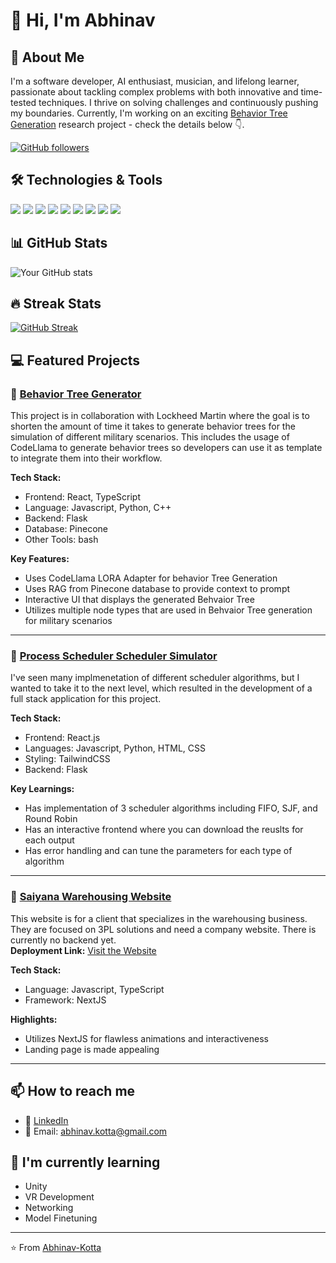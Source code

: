 # 👋 Hi, I'm Abhinav

## 🚀 About Me
I'm a software developer, AI enthusiast, musician, and lifelong learner, passionate about tackling complex problems with both innovative and time-tested techniques. I thrive on solving challenges and continuously pushing my boundaries. Currently, I'm working on an exciting [Behavior Tree Generation](https://github.com/Abhinav-Kotta/Behavior-Tree-Generation) research project - check the details below 👇.

[![GitHub followers](https://img.shields.io/github/followers/Abhinav-Kotta?label=Follow&style=social)](https://github.com/Abhinav-Kotta)

## 🛠️ Technologies & Tools
![](https://img.shields.io/badge/Code-Java-informational?style=flat&logo=java&logoColor=white&color=2bbc8a)
![](https://img.shields.io/badge/Code-JavaScript-informational?style=flat&logo=javascript&logoColor=white&color=2bbc8a)
![](https://img.shields.io/badge/Code-Python-informational?style=flat&logo=python&logoColor=white&color=2bbc8a)
![](https://img.shields.io/badge/Tools-Git-informational?style=flat&logo=git&logoColor=white&color=2bbc8a)
![](https://img.shields.io/badge/Tools-PyTorch-informational?style=flat&logo=pytorch&logoColor=white&color=2bbc8a)
![](https://img.shields.io/badge/Tools-SQL-informational?style=flat&logo=sqlite&logoColor=white&color=2bbc8a)
![](https://img.shields.io/badge/Tools-Docker-informational?style=flat&logo=docker&logoColor=white&color=2bbc8a)
![](https://img.shields.io/badge/Code-React-informational?style=flat&logo=react&logoColor=white&color=2bbc8a)
![](https://img.shields.io/badge/Tools-Flask-informational?style=flat&logo=flask&logoColor=white&color=2bbc8a)



## 📊 GitHub Stats

![Your GitHub stats](https://github-readme-stats.vercel.app/api?username=Abhinav-Kotta&show_icons=true&theme=radical)

## 🔥 Streak Stats
[![GitHub Streak](https://github-readme-streak-stats.herokuapp.com/?user=Abhinav-Kotta&theme=dark)](https://git.io/streak-stats)

## 💻 Featured Projects

### 🌟 [Behavior Tree Generator](https://github.com/YOUR_USERNAME/project1)
This project is in collaboration with Lockheed Martin where the goal is to shorten the amount of time it takes to generate behavior trees for the simulation of different military scenarios. This includes the usage of CodeLlama to generate behavior trees so developers can use it as template to integrate them into their workflow.

**Tech Stack:**
- Frontend: React, TypeScript
- Language: Javascript, Python, C++
- Backend: Flask
- Database: Pinecone
- Other Tools: bash

**Key Features:**
- Uses CodeLlama LORA Adapter for behavior Tree Generation
- Uses RAG from Pinecone database to provide context to prompt
- Interactive UI that displays the generated Behvaior Tree
- Utilizes multiple node types that are used in Behvaior Tree generation for military scenarios

---
### 🚀 [Process Scheduler Scheduler Simulator](https://github.com/Abhinav-Kotta/Process-Scheduler-Simulator/tree/main)
I've seen many implmenetation of different scheduler algorithms, but I wanted to take it to the next level, which resulted in the development of a full stack application for this project.

**Tech Stack:**
- Frontend: React.js
- Languages: Javascript, Python, HTML, CSS
- Styling: TailwindCSS
- Backend: Flask

**Key Learnings:**
- Has implementation of 3 scheduler algorithms including FIFO, SJF, and Round Robin
- Has an interactive frontend where you can download the reuslts for each output
- Has error handling and can tune the parameters for each type of algorithm

---

### 🎯 [Saiyana Warehousing Website](https://github.com/Abhinav-Kotta/saiyana-warehouse)
This website is for a client that specializes in the warehousing business. They are focused on 3PL solutions and need a company website. There is currently no backend yet. \
**Deployment Link:** [Visit the Website](https://saiyana-warehouse.vercel.app/)

**Tech Stack:**
- Language: Javascript, TypeScript
- Framework: NextJS

**Highlights:**
- Utilizes NextJS for flawless animations and interactiveness
- Landing page is made appealing

---

## 📫 How to reach me
- 💼 [LinkedIn](https://linkedin.com/in/akotta03)
- 📧 Email: abhinav.kotta@gmail.com

## 🌱 I'm currently learning
- Unity
- VR Development
- Networking
- Model Finetuning

---
⭐️ From [Abhinav-Kotta](https://github.com/Abhinav-Kotta)

<!-- Add this to your README.md in a repository with the same name as your GitHub username -->
